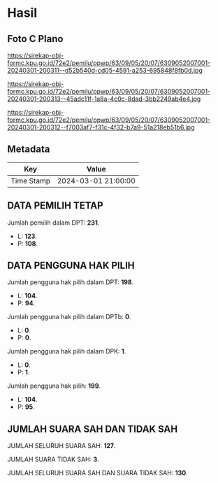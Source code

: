 # Hasil

## Foto C Plano

https://sirekap-obj-formc.kpu.go.id/72e2/pemilu/ppwp/63/09/05/20/07/6309052007001-20240301-200311--d52b540d-cd05-4591-a253-695848f8fb0d.jpg

https://sirekap-obj-formc.kpu.go.id/72e2/pemilu/ppwp/63/09/05/20/07/6309052007001-20240301-200313--45adc11f-1a8a-4c0c-8dad-3bb2249ab4e4.jpg

https://sirekap-obj-formc.kpu.go.id/72e2/pemilu/ppwp/63/09/05/20/07/6309052007001-20240301-200312--f7003af7-f31c-4f32-b7a9-51a218eb51b6.jpg


## Metadata

| Key        | Value               |
| ---------- | ------------------- |
| Time Stamp | 2024-03-01 21:00:00 |


## DATA PEMILIH TETAP

Jumlah pemilih dalam DPT: **231**.
 * L: **123**.
 * P: **108**.

## DATA PENGGUNA HAK PILIH

Jumlah pengguna hak pilih dalam DPT: **198**.
 * L: **104**.
 * P: **94**.

Jumlah pengguna hak pilih dalam DPTb: **0**.
 * L: **0**.
 * P: **0**.

Jumlah pengguna hak pilih dalam DPK: **1**.
 * L: **0**.
 * P: **1**.

Jumlah pengguna hak pilih: **199**.
 * L: **104**.
 * P: **95**.

## JUMLAH SUARA SAH DAN TIDAK SAH

JUMLAH SELURUH SUARA SAH: **127**.

JUMLAH SUARA TIDAK SAH: **3**.

JUMLAH SELURUH SUARA SAH DAN SUARA TIDAK SAH: **130**.


